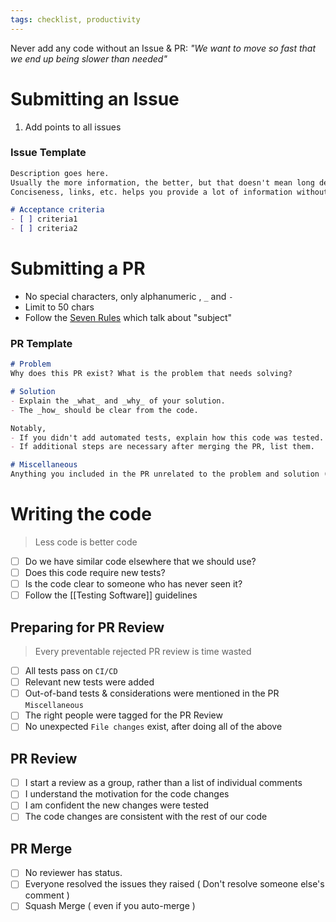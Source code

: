 ```yaml
---
tags: checklist, productivity
---
```


Never add any code without an Issue & PR: *"We want to move so fast that we end up being slower than needed"*

# Submitting an Issue
1. Add points to all issues

### Issue Template
```markdown
Description goes here.
Usually the more information, the better, but that doesn't mean long descriptions.
Conciseness, links, etc. helps you provide a lot of information without needing to write a lot.

# Acceptance criteria
- [ ] criteria1
- [ ] criteria2
```

# Submitting a PR
- No special characters, only alphanumeric , `_` and `-`
- Limit to 50 chars
- Follow the [Seven Rules](https://cbea.ms/git-commit/#seven-rules) which talk about "subject"

### PR Template
```markdown
# Problem 
Why does this PR exist? What is the problem that needs solving?

# Solution
- Explain the _what_ and _why_ of your solution.
- The _how_ should be clear from the code.

Notably,
- If you didn't add automated tests, explain how this code was tested.
- If additional steps are necessary after merging the PR, list them.

# Miscellaneous
Anything you included in the PR unrelated to the problem and solution (usually very small stuff not worthy of its own PR, this section is generally missing)
```

# Writing the code
> Less code is better code
- [ ] Do we have similar code elsewhere that we should use?
- [ ] Does this code require new tests?
- [ ] Is the code clear to someone who has never seen it?
- [ ] Follow the [[Testing Software]] guidelines

## Preparing for PR Review

> Every preventable rejected PR review is time wasted

- [ ] All tests pass on `CI/CD`
- [ ] Relevant new tests were added
- [ ] Out-of-band tests & considerations were mentioned in the PR `Miscellaneous`
- [ ] The right people were tagged for the PR Review
- [ ] No unexpected `File changes` exist, after doing all of the above

## PR Review
- [ ] I start a review as a group, rather than a list of individual comments
- [ ] I understand the motivation for the code changes
- [ ] I am confident the new changes were tested
- [ ] The code changes are consistent with the rest of our code

## PR Merge
- [ ] No reviewer has status.
- [ ] Everyone resolved the issues they raised ( Don't resolve someone else's comment )
- [ ] Squash Merge ( even if you auto-merge )
